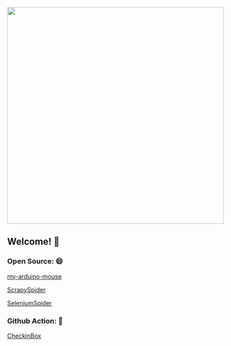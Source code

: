 <a href="https://zhimengyaosin.github.io/">
  <img width="100%" src="https://github.com/zhimengyaosin/zhimengyaosin/blob/main/github.jpg" height="504" width="896">
</a>

## Welcome! 👋  

### Open Source: 😄  

<a href="https://github.com/zhimengyaosin/my-arduino-mouse">my-arduino-mouse</a>  

<a href="https://github.com/zhimengyaosin/ScrapySpider">ScrapySpider</a>  

<a href="https://github.com/zhimengyaosin/SeleniumSpider">SeleniumSpider</a>  

### Github Action: 🌱  
<a href="https://github.com/zhimengyaosin/CheckinBox">CheckinBox</a>

<!--
### Hi there 👋

**zhimengyaosin/zhimengyaosin** is a ✨ _special_ ✨ repository because its `README.md` (this file) appears on your GitHub profile.
Here are some ideas to get you started:
- 🔭 I’m currently working on ...
- 🌱 I’m currently learning ...
- 👯 I’m looking to collaborate on ...
- 🤔 I’m looking for help with ...
- 💬 Ask me about ...
- 📫 How to reach me: ...
- 😄 Pronouns: ...
- ⚡ Fun fact: ...
-->
